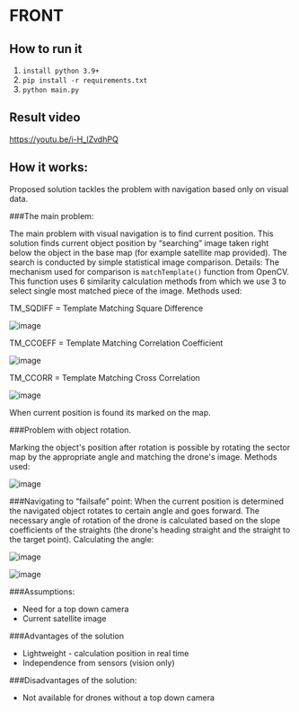 # FRONT

## How to run it
1. `install python 3.9+`
2. `pip install -r requirements.txt`
3. `python main.py`

## Result video
https://youtu.be/i-H_lZvdhPQ

## How it works:

Proposed solution tackles the problem with navigation based only on visual data.

###The main problem:

The main problem with visual navigation is to find current position. This solution finds current object position by “searching” image taken right below the object in the base map (for example satellite map provided). The search is conducted by simple statistical image comparison. 
Details:
The mechanism used for comparison is `matchTemplate()` function from OpenCV. This function uses 6 similarity calculation methods from which we use 3 to select single most matched piece of the image.
Methods used:

TM_SQDIFF = Template Matching Square Difference

![image](https://user-images.githubusercontent.com/51478114/220901926-ca3a3b1a-0715-402e-9f02-ff05b0647cf6.png)

TM_CCOEFF = Template Matching Correlation Coefficient

![image](https://user-images.githubusercontent.com/51478114/220901991-cd5af896-c0d5-4b79-a7f5-59ce17d2daf0.png)

TM_CCORR = Template Matching Cross Correlation

![image](https://user-images.githubusercontent.com/51478114/220902024-d8675a07-fa76-4c2f-a3ed-c941295333ea.png)

When current position is found its marked on the map. 

###Problem with object rotation.

Marking the object's position after rotation is possible by rotating the sector map by the appropriate angle and matching the drone's image.
Methods used:

![image](https://user-images.githubusercontent.com/51478114/220902091-dcb70b5e-e827-410d-9d00-a65041d81be8.png)

###Navigating to “failsafe” point:
When the current position is determined the navigated object rotates to certain angle and  goes forward.
The necessary angle of rotation of the drone is calculated based on the slope coefficients of the straights (the drone's heading straight and the straight to the target point).
Calculating the angle:

![image](https://user-images.githubusercontent.com/51478114/220902149-9666f502-e530-4746-a0be-f9a64b313495.png)

![image](https://user-images.githubusercontent.com/51478114/220902158-071a03b0-37cf-4aea-9d50-6a04bb2c1fd7.png)

###Assumptions:
- Need for a top down camera
- Current satellite image

###Advantages of the solution
- Lightweight - calculation position in real time
- Independence from sensors (vision only)

###Disadvantages of the solution:
- Not available for drones without a top down camera


